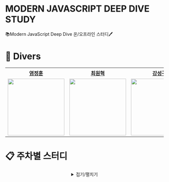 # MODERN JAVASCRIPT DEEP DIVE STUDY

📚Modern JavaScript Deep Dive 온/오프라인 스터디🖊️

# 🌊 Divers

<div align="center">  
<table style="text-align:center;">
<tr>
<th style="text-align:center;"><a href="https://github.com/youmdang">염정훈</a></th>
<th style="text-align:center;"><a href="https://github.com/cwonhyeok">최원혁</a></th>
<th style="text-align:center;"><a href="https://github.com/L1m3Kun">강성구</a></th>
</tr>
<tr>
    <td style="text-align:center;"><a href="https://github.com/youmdang"><img width="180px" src="https://avatars.githubusercontent.com/u/165889213?v=4"/></a></td>
    <td style="text-align:center;"><a href="https://github.com/cwonhyeok"><img width="180px" src="https://avatars.githubusercontent.com/u/169676867?v=4"/></a></td>
    <td style="text-align:center;"><a href="https://github.com/L1m3Kun"><img width="180px" src="https://avatars.githubusercontent.com/u/113879996?v=4""/></a></td>
    
</tr>
</table>
</div>

# 📋 주차별 스터디

<details markdwon="1" align="center">
<summary >접기/펼치기</summary><br/><br/>

<div align="center">

|    날짜    |        주차        |                                               내용                                                |                                TIL                                |              참여자              |
| :--------: | :----------------: | :-----------------------------------------------------------------------------------------------: | :---------------------------------------------------------------: | :------------------------------: |
| 2024.06.14 | [1주차][1st_study] | [프로그래밍 <br/> 자바스크립트란? <br/> 자바스크립트 개발 환경과 실행 방법 <br/> 변수][1st_study] | [![정훈]][정훈1n] <br/> [![원혁]][원혁1n] <br/> [![성구]][성구1n] | 😃정훈 <br/> 😃원혁 <br/> 😃성구 |
| 2024.06.21 | [2주차][2nd_study] |                      [표현식과 문 <br/> 데이터 타입 <br/> 연산자][2nd_study]                      | [![정훈]][정훈2n] <br/> [![원혁]][원혁2n] <br/> [![성구]][성구2n] | 😃정훈 <br/> 😃원혁 <br/> 😃성구 |
| 2024.06.28 | [3주차][3rd_study] |                 [제어문 <br/> 타입 변환과 단축 평가 <br/> 객체 리터럴][3rd_study]                 | [![정훈]][정훈3n] <br/> [![원혁]][원혁3n] <br/> [![성구]][성구3n] | 😃정훈 <br/> 😃원혁 <br/> 😃성구 |
| 2024.07.04 | [4주차][4th_study] |                 [원시 값과 객체의 비교 <br/> 함수][4th_study]                 | [![정훈]][정훈4n] <br/> [![원혁]][원혁4n] <br/> [![성구]][성구4n] |  😃정훈 <br/> 😃원혁 <br/> 😃성구  |
| 2024.07.11 | [5주차][5th_study] |                 [스코프 <br/> 전역 변수의 문제점 <br/> let, const 키워드와 블록 레벨 스코프][5th_study]                 | [![정훈]][정훈5n] <br/> [![원혁]][원혁5n] <br/> [![성구]][성구5n] |   |

</div>

<!--Button Link-->

[정훈]: https://img.shields.io/badge/정훈-4793AF?style=for-the-badge&logoColor=white&logo=mdbook
[원혁]: https://img.shields.io/badge/원혁-FFC470?style=for-the-badge&logoColor=white&logo=mdbook
[성구]: https://img.shields.io/badge/성구-DD5746?style=for-the-badge&logoColor=white&logo=mdbook

<!--------------->

<!--Note Link-->

[정훈1n]: https://github.com/Modern-JavaScript-Deep-Dive/Modern-JavaScript-Deep-Dive/blob/main/1주차%20스터디/학습노트/정훈.md
[원혁1n]: https://github.com/Modern-JavaScript-Deep-Dive/Modern-JavaScript-Deep-Dive/blob/main/1주차%20스터디/학습노트/원혁.md
[성구1n]: https://github.com/Modern-JavaScript-Deep-Dive/Modern-JavaScript-Deep-Dive/blob/main/1주차%20스터디/학습노트/성구.md
[정훈2n]: https://github.com/Modern-JavaScript-Deep-Dive/Modern-JavaScript-Deep-Dive/blob/main/2주차%20스터디/학습노트/정훈.md
[원혁2n]: https://github.com/Modern-JavaScript-Deep-Dive/Modern-JavaScript-Deep-Dive/blob/main/2주차%20스터디/학습노트/원혁.md
[성구2n]: https://github.com/Modern-JavaScript-Deep-Dive/Modern-JavaScript-Deep-Dive/blob/main/2주차%20스터디/학습노트/성구.md
[정훈3n]: https://github.com/Modern-JavaScript-Deep-Dive/Modern-JavaScript-Deep-Dive/blob/main/3주차%20스터디/학습노트/정훈.md
[원혁3n]: https://github.com/Modern-JavaScript-Deep-Dive/Modern-JavaScript-Deep-Dive/blob/main/3주차%20스터디/학습노트/원혁.md
[성구3n]: https://github.com/Modern-JavaScript-Deep-Dive/Modern-JavaScript-Deep-Dive/blob/main/3주차%20스터디/학습노트/성구.md
[정훈4n]: https://github.com/Modern-JavaScript-Deep-Dive/Modern-JavaScript-Deep-Dive/blob/main/4주차%20스터디/학습노트/정훈.md
[원혁4n]: https://github.com/Modern-JavaScript-Deep-Dive/Modern-JavaScript-Deep-Dive/blob/main/4주차%20스터디/학습노트/원혁.md
[성구4n]: https://github.com/Modern-JavaScript-Deep-Dive/Modern-JavaScript-Deep-Dive/blob/main/4주차%20스터디/학습노트/성구.md
[정훈5n]: https://github.com/Modern-JavaScript-Deep-Dive/Modern-JavaScript-Deep-Dive/blob/main/5주차%20스터디/학습노트/정훈.md
[원혁5n]: https://github.com/Modern-JavaScript-Deep-Dive/Modern-JavaScript-Deep-Dive/blob/main/5주차%20스터디/학습노트/원혁.md
[성구5n]: https://github.com/Modern-JavaScript-Deep-Dive/Modern-JavaScript-Deep-Dive/blob/main/5주차%20스터디/학습노트/성구.md

<!--------------->

<!---Link--->

[1st_study]: https://github.com/Modern-JavaScript-Deep-Dive/Modern-JavaScript-Deep-Dive/blob/main/1주차%20스터디/
[2nd_study]: https://github.com/Modern-JavaScript-Deep-Dive/Modern-JavaScript-Deep-Dive/blob/main/2주차%20스터디/
[3rd_study]: https://github.com/Modern-JavaScript-Deep-Dive/Modern-JavaScript-Deep-Dive/blob/main/3주차%20스터디/
[4th_study]: https://github.com/Modern-JavaScript-Deep-Dive/Modern-JavaScript-Deep-Dive/blob/main/4주차%20스터디/
[5th_study]: https://github.com/Modern-JavaScript-Deep-Dive/Modern-JavaScript-Deep-Dive/blob/main/5주차%20스터디/

<!------>

</details>
